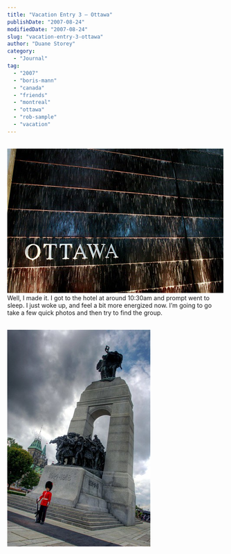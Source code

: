 ```yaml
---
title: "Vacation Entry 3 – Ottawa"
publishDate: "2007-08-24"
modifiedDate: "2007-08-24"
slug: "vacation-entry-3-ottawa"
author: "Duane Storey"
category:
  - "Journal"
tag:
  - "2007"
  - "boris-mann"
  - "canada"
  - "friends"
  - "montreal"
  - "ottawa"
  - "rob-sample"
  - "vacation"
---
```


  
[  
![](_images/vacation-entry-3--ottawa-1.jpg)  ](http://www.flickr.com/photos/duanestorey/1225023628/)  
Well, I made it. I got to the hotel at around 10:30am and prompt went to sleep. I just woke up, and feel a bit more energized now. I’m going to go take a few quick photos and then try to find the group.

  
[  
![](_images/vacation-entry-3--ottawa-2.jpg)  ](http://www.flickr.com/photos/duanestorey/1224514827/in/set-72157601628231321/)